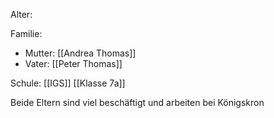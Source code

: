 Alter: 

Familie:
- Mutter: [[Andrea Thomas]]
- Vater: [[Peter Thomas]]

Schule: [[IGS]] [[Klasse 7a]]

Beide Eltern sind viel beschäftigt und arbeiten bei Königskron
